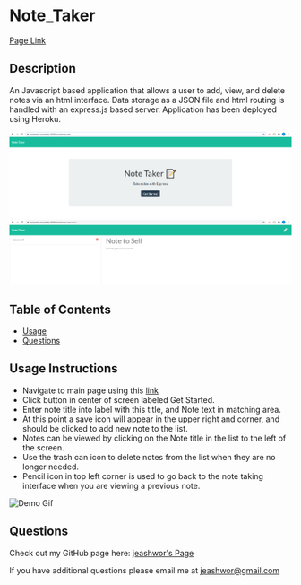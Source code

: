 # Note_Taker
[Page Link](https://enigmatic-everglades-82053.herokuapp.com/)

## Description

An Javascript based application that allows a user to add, view, and delete notes via an html interface.  Data storage as a JSON file and html routing is handled with an express.js based server. Application has been deployed using Heroku. 

![Main Page](./assets/mainPage.png)
![Notes Page](./assets/notePagewNote.png)

## Table of Contents

* [Usage](#usage-instructions)  
* [Questions](#questions)

## Usage Instructions

* Navigate to main page using this [link](https://enigmatic-everglades-82053.herokuapp.com/)
* Click button in center of screen labeled Get Started.
* Enter note title into label with this title, and Note text in matching area.
* At this point a save icon will appear in the upper right and corner, and should be clicked to add new note to the list. 
* Notes can be viewed by clicking on the Note title in the list to the left of the screen.
* Use the trash can icon to delete notes from the list when they are no longer needed. 
* Pencil icon in top left corner is used to go back to the note taking interface when you are viewing a previous note. 

![Demo Gif](./assets/NoteTakerDemo.gif)

## Questions

Check out my GitHub page here:  [jeashwor's Page](https://github.com/jeashwor)

If you have additional questions please email me at jeashwor@gmail.com
